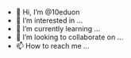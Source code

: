 - 👋 Hi, I’m @10eduon
- 👀 I’m interested in ...
- 🌱 I’m currently learning ...
- 💞️ I’m looking to collaborate on ...
- 📫 How to reach me ...

<!---
10eduon/10eduon is a ✨ special ✨ repository because its `README.md` (this file) appears on your GitHub profile.
You can click the Preview link to take a look at your changes.
--->
